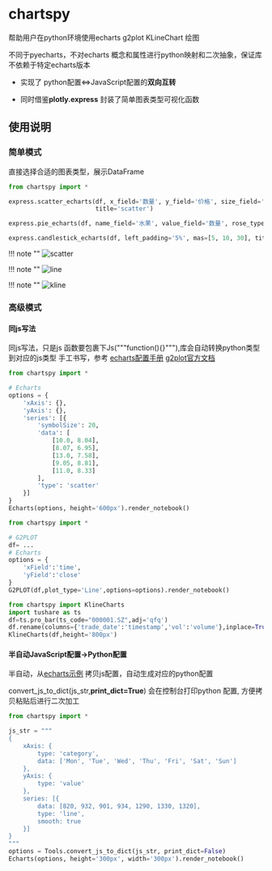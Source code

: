 # chartspy

帮助用户在python环境使用echarts g2plot KLineChart 绘图

不同于pyecharts，不对echarts 概念和属性进行python映射和二次抽象，保证库不依赖于特定echarts版本

* 实现了 python配置<=>JavaScript配置的**双向互转**

* 同时借鉴**plotly.express** 封装了简单图表类型可视化函数



## 使用说明

### 简单模式   
直接选择合适的图表类型，展示DataFrame

```python
from chartspy import *

express.scatter_echarts(df, x_field='数量', y_field='价格', size_field='数量', size_max=50, height='250px',
                        title='scatter')

express.pie_echarts(df, name_field='水果', value_field='数量', rose_type='area', title="pie2", height='350px')

express.candlestick_echarts(df, left_padding='5%', mas=[5, 10, 30], title='平安银行')
```
!!! note ""
    ![scatter](https://github.com/yiliuyan161/echartspy/blob/master/docs/images/scatter.png?raw=true)

!!! note ""
    ![line](https://github.com/yiliuyan161/echartspy/blob/master/docs/images/pie.png?raw=true)

!!! note ""
    ![kline](https://github.com/yiliuyan161/echartspy/blob/master/docs/images/kline.png?raw=true)

### 高级模式

#### 同js写法

同js写法，只是js 函数要包裹下Js("""function(){}"""),库会自动转换python类型到对应的js类型
手工书写，参考 [echarts配置手册](https://echarts.apache.org/zh/option.html#title)
[g2plot官方文档](https://g2plot.antv.vision/zh/docs/manual/plots/line)

```python
from chartspy import *

# Echarts
options = {
    'xAxis': {},
    'yAxis': {},
    'series': [{
        'symbolSize': 20,
        'data': [
            [10.0, 8.04],
            [8.07, 6.95],
            [13.0, 7.58],
            [9.05, 8.81],
            [11.0, 8.33]
        ],
        'type': 'scatter'
    }]
}
Echarts(options, height='600px').render_notebook()
```
```python
from chartspy import *

# G2PLOT
df= ...
# Echarts
options = {
    'xField':'time',
    'yField':'close'
}
G2PLOT(df,plot_type='Line',options=options).render_notebook()
```

```python
from chartspy import KlineCharts
import tushare as ts
df=ts.pro_bar(ts_code="000001.SZ",adj='qfq')
df.rename(columns={'trade_date':'timestamp','vol':'volume'},inplace=True)
KlineCharts(df,height='800px')
```


#### 半自动JavaScript配置->Python配置

半自动，从[echarts示例](https://echarts.apache.org/examples/zh/index.html) 拷贝js配置，自动生成对应的python配置

convert_js_to_dict(js_str,**print_dict=True**) 会在控制台打印python 配置, 方便拷贝粘贴后进行二次加工

```python
from chartspy import *

js_str = """
{
    xAxis: {
        type: 'category',
        data: ['Mon', 'Tue', 'Wed', 'Thu', 'Fri', 'Sat', 'Sun']
    },
    yAxis: {
        type: 'value'
    },
    series: [{
        data: [820, 932, 901, 934, 1290, 1330, 1320],
        type: 'line',
        smooth: true
    }]
}
"""
options = Tools.convert_js_to_dict(js_str, print_dict=False)
Echarts(options, height='300px', width='300px').render_notebook()
```




